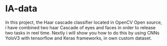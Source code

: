 # IA-data
In this project, the Haar cascade classifier located in OpenCV Open source, i have combined two haar Cascade of eyes and faces in order to release two tasks in  reel time.
Nextly i will show you how to do this by using CNNs YoloV3 with tensorflow and Keras frameworks, in own custom dataset. 



